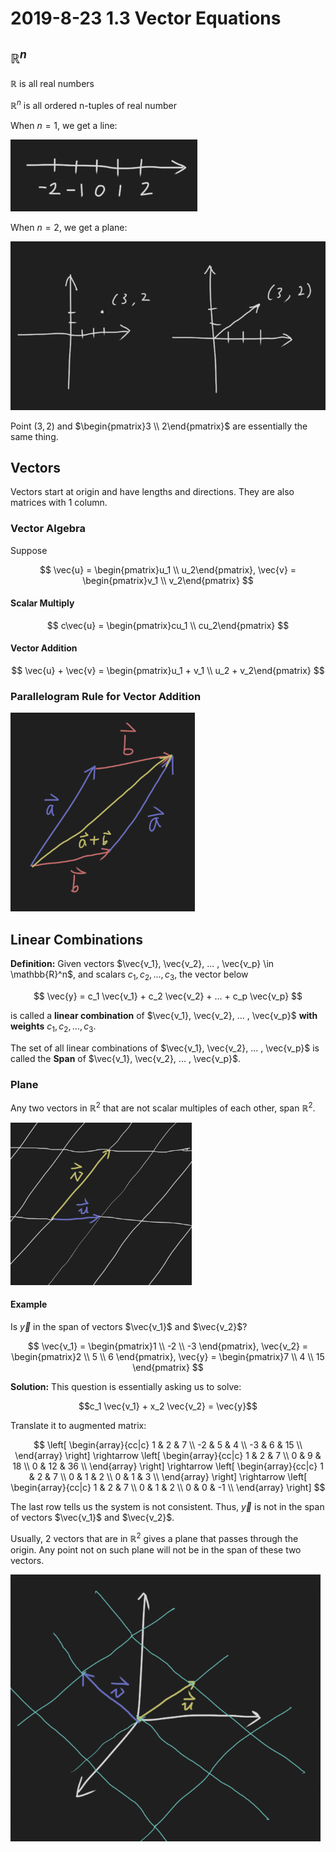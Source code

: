 # 2019-8-23 1.3 Vector Equations
## $\mathbb{R} ^ n$
$\mathbb{R}$ is all real numbers

$\mathbb{R} ^ n$ is all ordered n-tuples of real number

When $n = 1$, we get a line:

![](_v_images/20190826200525952_23085.png)

When $n = 2$, we get a plane:

![](_v_images/20190826200534542_7936.png)

Point $(3, 2)$ and $\begin{pmatrix}3 \\ 2\end{pmatrix}$ are essentially the same thing.

## Vectors
Vectors start at origin and have lengths and directions. They are also matrices with 1 column.

### Vector Algebra
Suppose

$$
\vec{u} = \begin{pmatrix}u_1 \\ u_2\end{pmatrix}, \vec{v} = \begin{pmatrix}v_1 \\ v_2\end{pmatrix}
$$

#### Scalar Multiply
$$
c\vec{u} = \begin{pmatrix}cu_1 \\ cu_2\end{pmatrix}
$$

#### Vector Addition
$$
\vec{u} + \vec{v} = \begin{pmatrix}u_1 + v_1 \\ u_2 + v_2\end{pmatrix}
$$

### Parallelogram Rule for Vector Addition
![](_v_images/20190826200509394_18643.png)

## Linear Combinations
**Definition:** Given vectors $\vec{v_1}, \vec{v_2}, ... , \vec{v_p} \in \mathbb{R}^n$, and scalars $c_1, c_2, ... , c_3$, the vector below

$$
\vec{y} = c_1 \vec{v_1} + c_2 \vec{v_2} + ... + c_p \vec{v_p}
$$

is called a **linear combination** of $\vec{v_1}, \vec{v_2}, ... , \vec{v_p}$ **with weights** $c_1, c_2, ... , c_3$.

The set of all linear combinations of $\vec{v_1}, \vec{v_2}, ... , \vec{v_p}$ is called the **Span** of $\vec{v_1}, \vec{v_2}, ... , \vec{v_p}$.

### Plane
Any two vectors in $\mathbb{R} ^ 2$ that are not scalar multiples of each other, span $\mathbb{R} ^ 2$.

![](_v_images/20190826200327782_20169.png)

#### Example
Is $\vec{y}$ in the span of vectors $\vec{v_1}$ and $\vec{v_2}$?

$$
\vec{v_1} = \begin{pmatrix}1 \\ -2 \\ -3 \end{pmatrix}, \vec{v_2} = \begin{pmatrix}2 \\ 5 \\ 6 \end{pmatrix}, \vec{y} = \begin{pmatrix}7 \\ 4 \\ 15 \end{pmatrix}
$$

**Solution:** This question is essentially asking us to solve:

$$c_1 \vec{v_1} + x_2 \vec{v_2} = \vec{y}$$

Translate it to augmented matrix:

$$
\left[
\begin{array}{cc|c}
   1 & 2 &  7 \\
  -2 & 5 &  4 \\
  -3 & 6 & 15 \\
\end{array}
\right] \rightarrow \left[
\begin{array}{cc|c}
  1 &  2 &  7 \\
  0 &  9 & 18 \\
  0 & 12 & 36 \\
\end{array}
\right] \rightarrow \left[
\begin{array}{cc|c}
  1 & 2 & 7 \\
  0 & 1 & 2 \\
  0 & 1 & 3 \\
\end{array}
\right] \rightarrow \left[
\begin{array}{cc|c}
  1 & 2 &  7 \\
  0 & 1 &  2 \\
  0 & 0 & -1 \\
\end{array}
\right]
$$

The last row tells us the system is not consistent. Thus, $\vec{y}$ is not in the span of vectors $\vec{v_1}$ and $\vec{v_2}$.

Usually, 2 vectors that are in $\mathbb{R}^2$ gives a plane that passes through the origin. Any point not on such plane will not be in the span of these two vectors.

![](_v_images/20190826200349195_20456.png)
